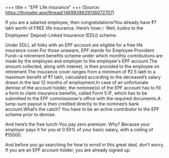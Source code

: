 +++
title = "EPF Life insurance"
+++
(Source: https://threader.app/thread/1469928629136072707)

If you are a salaried employee, then congratulations!You already have ₹7 lakh worth of FREE life insurance. Here’s how👉 Well, kudos to the Employees' Deposit-Linked Insurance (EDLI) scheme.

Under EDLI, all folks with an EPF account are eligible for a free life insurance cover.For those unaware, EPF stands for Employee Provident Fund—a retirement benefits scheme under which monthly contributions are made by the employee and employer to the employee's EPF account.The amount collected, along with interest, is then provided to the employee on retirement.The insurance cover ranges from a minimum of ₹2.5 lakh to a maximum benefit of ₹7 lakh, calculated according to the deceased’s salary drawn in the last 12 months of employment.In case of an unfortunate demise of the account holder, the nominee(s) of the EPF account has to fill a form to claim insurance benefits, called Form 5 IF, which has to be submitted to the EPF commissioner’s office with the required documents.A lump-sum payout is then credited directly to the nominee’s bank account.What’s the catch? You have to be an active contributor to the EPF scheme prior to demise.

And here’s the free lunch-You pay zero premium. Why? Because your employer pays it for you at 0.50% of your basic salary, with a ceiling of ₹15000. 

And before you go searching for how to enroll in this great deal, don’t worry. If you are an EPF account holder, you are already signed up. 